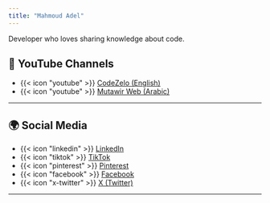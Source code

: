 ```yaml
---
title: "Mahmoud Adel"
---
```


Developer who loves sharing knowledge about code.


## 🎥 YouTube Channels
- {{< icon "youtube" >}} [CodeZelo (English)](https://www.youtube.com/@CodeZelo)
- {{< icon "youtube" >}} [Mutawir Web (Arabic)](https://www.youtube.com/@MutawirWeb)

---

## 🌍 Social Media
- {{< icon "linkedin" >}} [LinkedIn](https://www.linkedin.com/in/devmahmoudadel/)
- {{< icon "tiktok" >}} [TikTok](https://www.tiktok.com/@codezelo)
- {{< icon "pinterest" >}} [Pinterest](https://www.pinterest.com/CodeZeloo/)
- {{< icon "facebook" >}} [Facebook](https://www.facebook.com/CodeZelo/)
- {{< icon "x-twitter" >}} [X (Twitter)](https://x.com/DevMahmoudAdel)

---
